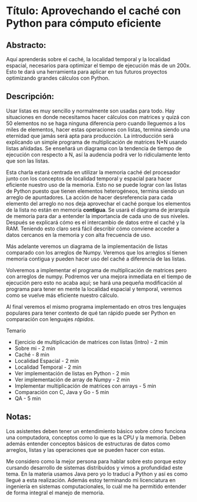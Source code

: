 # Título: Aprovechando el caché con Python para cómputo eficiente

## Abstracto: 
Aquí aprenderás sobre el caché, la localidad temporal y la localidad espacial, necesarios para optimizar el tiempo de ejecución más de un 200x. Esto te dará una herramienta para aplicar en tus futuros proyectos optimizando grandes cálculos con Python.

## Descripción:

Usar listas es muy sencillo y normalmente son usadas para todo. Hay situaciones en donde necesitamos hacer cálculos con matrices y quizá con 50 elementos no se haga ninguna diferencia pero cuando lleguemos a los miles de elementos, hacer estas operaciones con listas, termina siendo una eternidad que jamás será apta para producción. La introducción será explicando un simple programa de multiplicación de matrices N*N usando listas añidadas. Se enseñará un diagrama con la tendencia de tiempo de ejecución con respecto a N, así la audencia podrá ver lo ridiculamente lento que son las listas.

Esta charla estará centrada en utilizar la memoria caché del procesador junto con los conceptos de localidad temporal y espacial para hacer eficiente nuestro uso de la memoria. Esto no se puede lograr con las listas de Python puesto que tienen elementos heterogéneos, termina siendo un arreglo de apuntadores. La acción de hacer desreferencia para cada elemento del arreglo no nos deja aprovechar el caché porque los elementos de la lista no están en memoria **contigua**. 
Se usará el diagrama de jerarquía de memoria para dar a entender la importancia de cada uno de sus niveles. Después se explicará cómo es el intercambio de datos entre el caché y la RAM. Teniendo esto claro será fácil describir cómo conviene acceder a datos cercanos en la memoria y con alta frecuencia de uso.

Más adelante veremos un diagrama de la implementación de listas comparado con los arreglos de Numpy. Veremos que los arreglos sí tienen memoria contigua y pueden hacer uso del caché a diferencia de las listas.

Volveremos a implementar el programa de multiplicación de matrices pero con arreglos de numpy. Podremos ver una mejora inmediata en el tiempo de ejecución pero esto no acaba aquí; se hará una pequeña modificación al programa para tener en mente la localidad espacial y temporal, veremos como se vuelve más eficiente nuestro cálculo.

Al final veremos el mismo programa implementado en otros tres lenguajes populares para tener contexto de qué tan rápido puede ser Python en comparación con lenguajes *rápidos*.


Temario
* Ejercicio de multiplicación de matrices con listas (Intro) - 2 min
* Sobre mi - 2 min
* Caché - 8 min
* Localidad Espacial - 2 min
* Localidad Temporal - 2 min
* Ver implementación de listas en Python - 2 min
* Ver implementación de array de Numpy - 2 min
* Implementar multiplicación de matrices con arrays - 5 min
* Comparación con C, Java y Go - 5 min
* QA - 5 min


## Notas:
Los asistentes deben tener un entendimiento básico sobre cómo funciona una computadora, conceptos como lo que es la CPU y la memoria.
Deben además entender conceptos básicos de estructuras de datos como arreglos, listas y las operaciones que se pueden hacer con estas.

Me considero como la mejor persona para hablar sobre esto porque estoy cursando desarrollo de sistemas distribuidos y vimos a profundidad este tema. En la materia usamos Java pero yo lo traducí a Python y así es como llegué a esta realización.
Además estoy terminando mi licenciatura en ingeniería en sistemas computacionales, lo cuál me ha permitido entender de forma integral el manejo de memoria.

